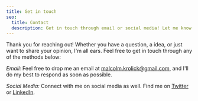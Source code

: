 ```yaml
---
title: Get in touch
seo:
  title: Contact
  description: Get in touch through email or social media! Let me know how I can help.
---
```


Thank you for reaching out! Whether you have a question, a idea, or just want to share your opinion, I'm all ears. Feel free to get in touch through any of the methods below:

_Email:_
Feel free to drop me an email at [malcolm.krolick@gmail.com](mailto:malcolm.krolick@gmail.com), and I'll do my best to respond as soon as possible.

_Social Media:_
Connect with me on social media as well. Find me on [Twitter](https://x.com/Therealfakegod1) or [LinkedIn](https://www.linkedin.com/in/malcolm-krolick/).
